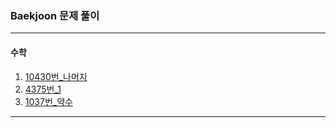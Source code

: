 ### Baekjoon 문제 풀이
---

#### 수학
1. [10430번_나머지](https://github.com/daanhaa/Baekjoon/tree/main/%EC%88%98%ED%95%99/10430_%EB%82%98%EB%A8%B8%EC%A7%80)
2. [4375번_1](https://github.com/daanhaa/Baekjoon/tree/main/%EC%88%98%ED%95%99/4375%EB%B2%88_1)
3. [1037번_약수]()

---
